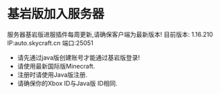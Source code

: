 # 基岩版加入服务器

服务器基岩版进服插件每周更新,请确保客户端为最新版本!
目前版本: 1.16.210  
IP:auto.skycraft.cn 端口:25051

* 请先通过java版创建账号才能通过基岩版登录!
* 请使用最新国际版Minecraft.
* 注册时请使用Java版注册.  
* 请确保你的Xbox ID与Java版 ID相同.

